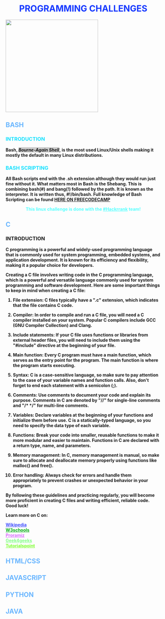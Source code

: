 <h1 style="color: #1538ff; text-align: center; font-weight: bold; te"> PROGRAMMING CHALLENGES </h1>

<img src="GIFS\I-love-programming.mp4" width="300px" height="300px">

<h2 style="color: #6ab6ff"> BASH </h2>

<h3 style="color: #15e0ff"> INTRODUCTION </h3>

<p>
<b>
Bash, <i style="background-color: #00000033">Bourne-Again Shell</i>, is the most used Linux/Unix shells making it mostly the default in many Linux distributions.
</b>
</p>

<h3 style="color: #15e0ff">BASH SCRIPTING</h3>
<p>
<b>
All Bash scripts end with the <strong>.sh</strong> extension although they would run just fine without it.
What matters most in Bash is the <strong>Shebang</strong>. This is combining <strong>bash(#)</strong> and <strong>bang(!)</strong> followed by the path. It is known as the interpreter. It is written thus, <strong>#!/bin/bash</strong>. Full knowledge of   Bash Scripting can be found <a href="https://www.freecodecamp.org/news/bash-scripting-tutorial-linux-shell-script-and-command-line-for-beginners/">HERE ON FREECODECAMP</a>
</b>
</p>

<p style="color: #55ffff; text-align: center;">
<b>
This linux challenge is done with the <a href="https://www.hackerrank.com/" style="color: #55ffff">#Hackrrank</a> team!
</b>
</p>

<h2 style="color: #6ab6ff"> C </h2>

<h3>INTRODUCTION</h3>

<p>
<b>

C programming is a powerful and widely-used programming language that is commonly used for system programming, embedded systems, and application development. It is known for its efficiency and flexibility, making it a popular choice for developers.

Creating a C file involves writing code in the C programming language, which is a powerful and versatile language commonly used for system programming and software development. Here are some important things to keep in mind when creating a C file:

1. File extension: C files typically have a ".c" extension, which indicates that the file contains C code.

2. Compiler: In order to compile and run a C file, you will need a C compiler installed on your system. Popular C compilers include GCC (GNU Compiler Collection) and Clang.

3. Include statements: If your C file uses functions or libraries from external header files, you will need to include them using the "#include" directive at the beginning of your file.

4. Main function: Every C program must have a main function, which serves as the entry point for the program. The main function is where the program starts executing.

5. Syntax: C is a case-sensitive language, so make sure to pay attention to the case of your variable names and function calls. Also, don't forget to end each statement with a semicolon (;).

6. Comments: Use comments to document your code and explain its purpose. Comments in C are denoted by "//" for single-line comments and "/* */" for multi-line comments.

7. Variables: Declare variables at the beginning of your functions and initialize them before use. C is a statically-typed language, so you need to specify the data type of each variable.

8. Functions: Break your code into smaller, reusable functions to make it more modular and easier to maintain. Functions in C are declared with a return type, name, and parameters.

9. Memory management: In C, memory management is manual, so make sure to allocate and deallocate memory properly using functions like malloc() and free().

10. Error handling: Always check for errors and handle them appropriately to prevent crashes or unexpected behavior in your program.

By following these guidelines and practicing regularly, you will become more proficient in creating C files and writing efficient, reliable code. Good luck!

Learn more on C on:<br>

<a href="https://en.wikipedia.org/wiki/C_(programming_language)" style="color: #404eff" >Wikipedia</a><br>
<a href="https://www.w3schools.com/c/c_intro.php?external_link=true" style="color: #00ac10">W3schools</a><br>
<a href="https://www.programiz.com/c-programming" style="color: #d96aff">Proramiz</a><br>
<a href="https://www.geeksforgeeks.org/c-language-introduction/" style="color: #80ff83">Geek4geeks</a><br>
<a href="https://www.tutorialspoint.com/cprogramming/index.htm" style="color: #7bff2b">Tutorialspoint</a><br>

</b>
</p>


<h2 style="color: #6ab6ff"> HTML/CSS </h2>

<h2 style="color: #6ab6ff"> JAVASCRIPT </h2>

<h2 style="color: #6ab6ff"> PYTHON </h2>

<h2 style="color: #6ab6ff"> JAVA </h2>
